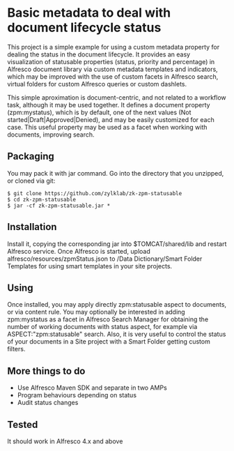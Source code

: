 # Basic metadata to deal with document lifecycle status

This project is a simple example for using a custom metadata property for dealing the status in the document lifecycle. It provides an easy visualization of statusable properties (status, priority and percentage) in Alfresco document library via custom metadata templates and indicators, which may be improved with the use of custom facets in Alfresco search, virtual folders for custom Alfresco queries or custom dashlets.

This simple aproximation is document-centric, and not related to a workflow task, although it may be used together. It defines a document property (zpm:mystatus), which is by default, one of the next values (Not started|Draft|Approved|Denied), and may be easily customized for each case. This useful property may be used as a facet when working with documents, improving search.

## Packaging

You may pack it with jar command. Go into the directory that you unzipped, or cloned via git:

    $ git clone https://github.com/zylklab/zk-zpm-statusable
    $ cd zk-zpm-statusable
    $ jar -cf zk-zpm-statusable.jar *

## Installation

Install it, copying the corresponding jar into $TOMCAT/shared/lib and restart Alfresco service. 
Once Alfresco is started, upload alfresco/resources/zpmStatus.json to /Data Dictionary/Smart Folder Templates for using smart templates in your site projects.

## Using

Once installed, you may apply directly zpm:statusable aspect to documents, or via content rule. You  may optionally be interested in adding zpm:mystatus as a facet in Alfresco Search Manager for obtaining the number of working documents with status aspect, for example via ASPECT:"zpm:statusable" search. Also, it is very useful to control the status of your documents in a Site project with a Smart Folder getting custom filters.

## More things to do
 - Use Alfresco Maven SDK and separate in two AMPs
 - Program behaviours depending on status
 - Audit status changes

## Tested

It should work in Alfresco 4.x and above
